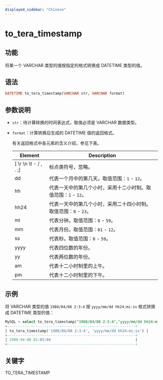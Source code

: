 ```yaml
---
displayed_sidebar: "Chinese"
---
```


# to_tera_timestamp

## 功能

将某一个 VARCHAR 类型的值按指定的格式转换成 DATETIME 类型的值。

## 语法

```Haskell
DATETIME to_tera_timestamp(VARCHAR str, VARCHAR format)
```

## 参数说明

- `str`：待计算转换的时间表达式，取值必须是 VARCHAR 数据类型。

- `format`：计算转换后生成的 DATETIME 值的返回格式。

  有关返回格式中各元素的含义介绍，参见下表。

  | **Element**           | **Description**                                              |
  | --------------------- | ------------------------------------------------------------ |
  | [ \r \n \t - / , . ;] | 标点类符号，忽略。                                           |
  | dd                    | 代表一个月中的第几天。取值范围：`1` - `12`。                 |
  | hh                    | 代表一天中的第几个小时，采用十二小时制。取值范围：`1` - `12`。 |
  | hh24                  | 代表一天中的第几个小时，采用二十四小时制。取值范围：`0` - `23`。 |
  | mi                    | 代表分钟。取值范围：`0` - `59`。                             |
  | mm                    | 代表月份。取值范围：`01` - `12`。                            |
  | ss                    | 代表秒。取值范围：`0` - `59`。                               |
  | yyyy                  | 代表四位数的年份。                                           |
  | yy                    | 代表两位数的年份。                                           |
  | am                    | 代表十二小时制里的上午。                                     |
  | pm                    | 代表十二小时制里的下午。                                     |

## 示例

将 VARCHAR 类型的值 `1988/04/08 2:3:4` 按 `yyyy/mm/dd hh24:mi:ss` 格式转换成 DATETIME 类型的值：

```SQL
MySQL > select to_tera_timestamp("1988/04/08 2:3:4","yyyy/mm/dd hh24:mi:ss");
+-----------------------------------------------------------+
| to_tera_timestamp('1988/04/08 2:3:4', 'yyyy/mm/dd hh24:mi:ss') |
+-----------------------------------------------------------+
| 1988-04-08 02:03:04                                       |
+-----------------------------------------------------------+
```

## 关键字

TO_TERA_TIMESTAMP
